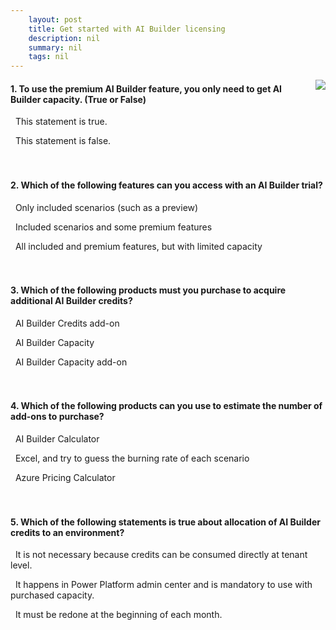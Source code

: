 ```yaml
---
    layout: post
    title: Get started with AI Builder licensing  
    description: nil
    summary: nil
    tags: nil
---
```



 <a target="_blank" href="https://docs.microsoft.com/en-us/learn/modules/get-started-with-ai-builder-licensing/4a-check/"><i class="fas fa-external-link-alt"></i> </a>
 <img align="right" src="https://docs.microsoft.com/en-us/learn/achievements/get-started-with-ai-builder-licensing.svg">
####  1. To use the premium AI Builder feature, you only need to get AI Builder capacity. (True or False)


<i class='far fa-square'></i> &nbsp;&nbsp;This statement is true.

<i class='fas fa-check-square' style='color: Dodgerblue;'></i> &nbsp;&nbsp;This statement is false.
<br />
<br />
<br />

####  2. Which of the following features can you access with an AI Builder trial?


<i class='far fa-square'></i> &nbsp;&nbsp;Only included scenarios (such as a preview)

<i class='far fa-square'></i> &nbsp;&nbsp;Included scenarios and some premium features

<i class='fas fa-check-square' style='color: Dodgerblue;'></i> &nbsp;&nbsp;All included and premium features, but with limited capacity
<br />
<br />
<br />

####  3. Which of the following products must you purchase to acquire additional AI Builder credits?


<i class='far fa-square'></i> &nbsp;&nbsp;AI Builder Credits add-on

<i class='far fa-square'></i> &nbsp;&nbsp;AI Builder Capacity

<i class='fas fa-check-square' style='color: Dodgerblue;'></i> &nbsp;&nbsp;AI Builder Capacity add-on
<br />
<br />
<br />

####  4. Which of the following products can you use to estimate the number of add-ons to purchase?


<i class='fas fa-check-square' style='color: Dodgerblue;'></i> &nbsp;&nbsp;AI Builder Calculator

<i class='far fa-square'></i> &nbsp;&nbsp;Excel, and try to guess the burning rate of each scenario

<i class='far fa-square'></i> &nbsp;&nbsp;Azure Pricing Calculator
<br />
<br />
<br />

####  5. Which of the following statements is true about allocation of AI Builder credits to an environment?


<i class='far fa-square'></i> &nbsp;&nbsp;It is not necessary because credits can be consumed directly at tenant level.

<i class='fas fa-check-square' style='color: Dodgerblue;'></i> &nbsp;&nbsp;It happens in Power Platform admin center and is mandatory to use with purchased capacity.

<i class='far fa-square'></i> &nbsp;&nbsp;It must be redone at the beginning of each month.
<br />
<br />
<br />
